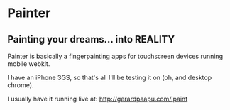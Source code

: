 Painter
=======

Painting your dreams... into REALITY
------

Painter is basically a fingerpainting apps for touchscreen devices running mobile webkit.

I have an iPhone 3GS, so that's all I'll be testing it on (oh, and desktop chrome).


I usually have it running live at: http://gerardpaapu.com/ipaint
